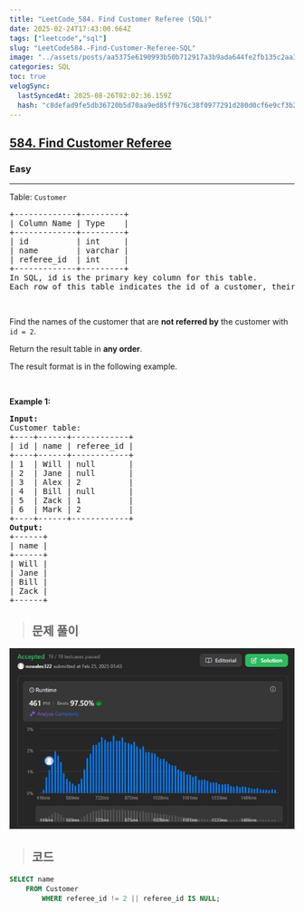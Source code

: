 ```yaml
---
title: "LeetCode_584. Find Customer Referee (SQL)"
date: 2025-02-24T17:43:00.664Z
tags: ["leetcode","sql"]
slug: "LeetCode584.-Find-Customer-Referee-SQL"
image: "../assets/posts/aa5375e6190993b50b712917a3b9ada644fe2fb135c2aa38bf82fa246db536ba.png"
categories: SQL
toc: true
velogSync:
  lastSyncedAt: 2025-08-26T02:02:36.159Z
  hash: "c8defad9fe5db36720b5d70aa9ed85ff976c38f0977291d280d0cf6e9cf3b209"
---
```


<h2><a href="https://leetcode.com/problems/find-customer-referee">584. Find Customer Referee</a></h2><h3>Easy</h3><hr><p>Table: <code>Customer</code></p>

<pre>
+-------------+---------+
| Column Name | Type    |
+-------------+---------+
| id          | int     |
| name        | varchar |
| referee_id  | int     |
+-------------+---------+
In SQL, id is the primary key column for this table.
Each row of this table indicates the id of a customer, their name, and the id of the customer who referred them.
</pre>

<p>&nbsp;</p>

<p>Find the names of the customer that are <strong>not referred by</strong> the customer with <code>id = 2</code>.</p>

<p>Return the result table in <strong>any order</strong>.</p>

<p>The result format is in the following example.</p>

<p>&nbsp;</p>
<p><strong class="example">Example 1:</strong></p>

<pre>
<strong>Input:</strong> 
Customer table:
+----+------+------------+
| id | name | referee_id |
+----+------+------------+
| 1  | Will | null       |
| 2  | Jane | null       |
| 3  | Alex | 2          |
| 4  | Bill | null       |
| 5  | Zack | 1          |
| 6  | Mark | 2          |
+----+------+------------+
<strong>Output:</strong> 
+------+
| name |
+------+
| Will |
| Jane |
| Bill |
| Zack |
+------+
</pre>

> ## 문제 풀이

![](/assets/posts/aa5375e6190993b50b712917a3b9ada644fe2fb135c2aa38bf82fa246db536ba.png)

> ## 코드

```sql
SELECT name
    FROM Customer
        WHERE referee_id != 2 || referee_id IS NULL;
```
